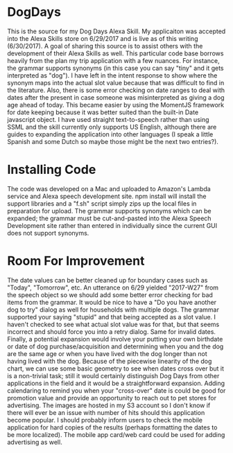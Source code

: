 # DogDays
This is the source for my Dog Days Alexa Skill.  My applicaiton was accepted into the Alexa Skills store on 6/29/2017 and is
live as of this writing (6/30/2017).  A goal of sharing this source is to assist others with the development of their Alexa 
Skills as well.  This particular code base borrows heavily from the plan my trip application with a few nuances.  For
instance, the grammar supports synonyms (in this case you can say "tiny" and it gets interpreted as "dog").  I have left in
the intent response to show where the synonym maps into the actual slot value because that was difficult to find in the
literature.  Also, there is some error checking on date ranges to deal with dates after the present in case someone was 
misinterpreted as giving a dog age ahead of today.  This became easier by using the MomentJS framework for date keeping 
because it was better suited than the built-in Date javascript object.  I have used straight text-to-speech rather than
using SSML and the skill currently only supports US English, although there are guides to expanding the application into
other languages (I speak a little Spanish and some Dutch so maybe those might be the next two entries?).

# Installing Code
The code was developed on a Mac and uploaded to Amazon's Lambda service and Alexa speech development site.  npm install will 
install the support libraries and a "f.sh" script simply zips up the local files in preparation for upload.  The grammar
supports synonyms which can be expanded; the grammar must be cut-and-pasted into the Alexa Speech Development site rather than
entered in individually since the current GUI does not support synonyms.

# Room For Improvement
The date values can be better cleaned up for boundary cases such as "Today", "Tomorrow", etc.  An utterance on 6/29 yielded
"2017-W27" from the speech object so we should add some better error checking for bad items from the grammar.  It would be 
nice to have a "Do you have another dog to try" dialog as well for households with multiple dogs.  The grammar supported your
saying "stupid" and that being accepted as a slot value.  I haven't checked to see what actual slot value was for that, but
that seems incorrect and should force you into a retry dialog.  Same for invalid dates.  Finally, a potential expansion would
involve your putting your own birthdate or date of dog purchase/acquisition and determining when you and the dog are the same
age or when you have lived with the dog longer than not having lived with the dog.  Because of the piecewise linearity of the
dog chart, we can use some basic geometry to see when dates cross over but it is a non-trivial task; still it would certainly
distinguish Dog Days from other applications in the field and it would be a straightforward expansion.  Adding calendaring
to remind you when your "cross-over" date is could be good for promotion value and provide an opportunity to reach out to
pet stores for advertising.  The images are hosted in my S3 account so I don't know if there will ever be an issue with number
of hits should this application become popular.  I should probably inform users to check the mobile application for hard
copies of the results (perhaps formatting the dates to be more localized).  The mobile app card/web card could be used for
adding advertising as well.


